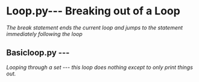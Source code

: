 # Loop.py--- Breaking out of a Loop

*The break statement ends the current loop and jumps to the statement immediately following the loop*
## Basicloop.py ---
*Looping through a set --- this loop does nothing except to only print things out.*
